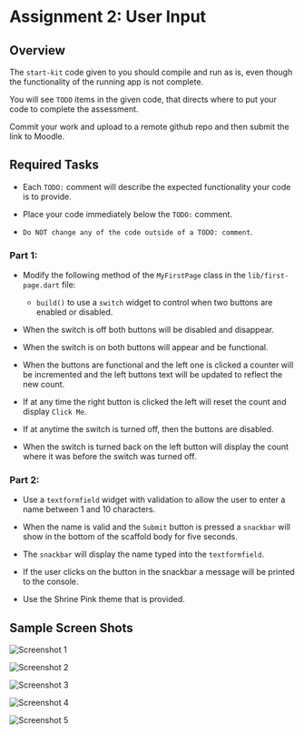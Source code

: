 # Assignment 2: User Input

## Overview

The `start-kit` code given to you should compile and run as is, even though the functionality of the running app is not complete.

You will see `TODO` items in the given code, that directs where to put your code to complete the assessment. 

Commit your work and upload to a remote github repo and then submit the link to Moodle.


## Required Tasks

- Each `TODO:` comment will describe the expected functionality your code is to provide.

- Place your code immediately below the `TODO:` comment.

- `Do NOT change any of the code outside of a TODO: comment`.

### Part 1:

- Modify the following method of the `MyFirstPage` class in the `lib/first-page.dart` file:
  - `build()` to use a `switch` widget to control when two buttons are enabled or disabled.

- When the switch is off both buttons will be disabled and disappear.
 
- When the switch is on both buttons will appear and be functional.

- When the buttons are functional and the left one is clicked a counter will be incremented and the left buttons text will be updated to reflect the new count.
 
- If at any time the right button is clicked the left will reset the count and display `Click Me`.
 
- If at anytime the switch is turned off, then the buttons are disabled.
 
- When the switch is turned back on the left button will display the count where it was before the switch was turned off.

### Part 2:

- Use a `textformfield` widget with validation to allow the user to enter a name between 1 and 10 characters. 
- When the name is valid and the `Submit` button is pressed a `snackbar` will show in the bottom of the scaffold body for five seconds. 
- The `snackbar` will display the name typed into the `textformfield`.
- If the user clicks on the button in the snackbar a message will be printed to the console.

- Use the Shrine Pink theme that is provided.

## Sample Screen Shots
 
![Screenshot 1](./img/1.png)

![Screenshot 2](./img/2.png)

![Screenshot 3](./img/3.png)

![Screenshot 4](./img/4.png)

![Screenshot 5](./img/5.png)



